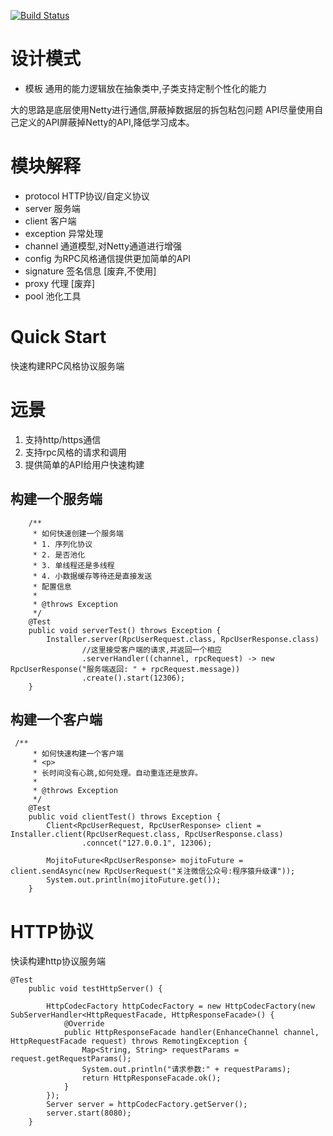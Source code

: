 
[![Build Status](https://travis-ci.org/michaelliao/openweixin.svg?branch=master)](https://travis-ci.org/michaelliao/openweixin)

# 设计模式

- 模板
  通用的能力逻辑放在抽象类中,子类支持定制个性化的能力
  
  
  
大的思路是底层使用Netty进行通信,屏蔽掉数据层的拆包粘包问题
API尽量使用自己定义的API屏蔽掉Netty的API,降低学习成本。


# 模块解释


- protocol   HTTP协议/自定义协议
- server     服务端
- client     客户端
- exception  异常处理
- channel    通道模型,对Netty通道进行增强
- config     为RPC风格通信提供更加简单的API
- signature  签名信息  [废弃,不使用]
- proxy      代理     [废弃]
- pool       池化工具



# Quick Start 

快速构建RPC风格协议服务端

# 远景

1. 支持http/https通信
2. 支持rpc风格的请求和调用
3. 提供简单的API给用户快速构建

## 构建一个服务端

```
    /**
     * 如何快速创建一个服务端
     * 1. 序列化协议
     * 2. 是否池化
     * 3. 单线程还是多线程
     * 4. 小数据缓存等待还是直接发送
     * 配置信息
     *
     * @throws Exception
     */
    @Test
    public void serverTest() throws Exception {
        Installer.server(RpcUserRequest.class, RpcUserResponse.class)
                //这里接受客户端的请求,并返回一个相应
                .serverHandler((channel, rpcRequest) -> new RpcUserResponse("服务端返回: " + rpcRequest.message))
                .create().start(12306);
    }
```

## 构建一个客户端

```
 /**
     * 如何快速构建一个客户端
     * <p>
     * 长时间没有心跳,如何处理。自动重连还是放弃。
     *
     * @throws Exception
     */
    @Test
    public void clientTest() throws Exception {
        Client<RpcUserRequest, RpcUserResponse> client = Installer.client(RpcUserRequest.class, RpcUserResponse.class)
                .conncet("127.0.0.1", 12306);

        MojitoFuture<RpcUserResponse> mojitoFuture = client.sendAsync(new RpcUserRequest("关注微信公众号:程序猿升级课"));
        System.out.println(mojitoFuture.get());
    }    
```

# HTTP协议

快读构建http协议服务端

```
@Test
    public void testHttpServer() {

        HttpCodecFactory httpCodecFactory = new HttpCodecFactory(new SubServerHandler<HttpRequestFacade, HttpResponseFacade>() {
            @Override
            public HttpResponseFacade handler(EnhanceChannel channel, HttpRequestFacade request) throws RemotingException {
                Map<String, String> requestParams = request.getRequestParams();
                System.out.println("请求参数:" + requestParams);
                return HttpResponseFacade.ok();
            }
        });
        Server server = httpCodecFactory.getServer();
        server.start(8080);
    }
```